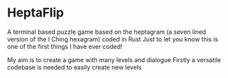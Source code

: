 # HeptaFlip
A terminal based puzzle game based on the heptagram (a seven lined version of the I Ching hexagram) coded in Rust
Just to let you know this is one of the first things I have ever coded!

My aim is to create a game with many levels and dialogue
Firstly a versatile codebase is needed to easily create new levels
